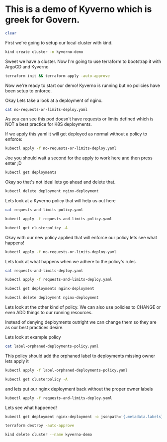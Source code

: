 # This is a demo of Kyverno which is greek for Govern. 
```bash
clear
```
<!-- @SHOW -->
First we're going to setup our local cluster with kind. 

```bash
kind create cluster -n kyverno-demo
```
<!-- @nowaitbefore -->
Sweet we have a cluster. Now I'm going to use terraform to bootstrap it with ArgoCD and Kyverno
<!-- @noshow -->
```bash
terraform init && terraform apply -auto-approve
```
<!-- @SHOW -->
<!-- @wait_clear -->
Now we're ready to start our demo!
Kyverno is running but no policies have been setup to enforce. 

Okay Lets take a look at a deployment of nginx. 

```bash
cat no-requests-or-limits-deploy.yaml
```

As you can see this pod doesn't have requests or limits defined
which is NOT a best practice for K8S deployments. 

If we apply this yaml it will get deployed as normal without a policy to enforce:

```bash
kubectl apply -f no-requests-or-limits-deploy.yaml
```

Joe you should wait a  second for the apply to work here and then press enter ;D 

```bash
kubectl get deployments
```

Okay so that's not ideal lets go ahead and delete that. 

```bash
kubectl delete deployment nginx-deployment
```

Lets look at a Kyverno policy that will help us out here

```bash
cat requests-and-limits-policy.yaml
```

```bash
kubectl apply -f requests-and-limits-policy.yaml
```

```bash
kubectl get clusterpolicy -A
```

Okay with our new policy applied that will enforce our policy lets see what happens!

```bash
kubectl apply -f no-requests-or-limits-deploy.yaml
```

Lets look at what happens when we adhere to the policy's rules

```bash
cat requests-and-limits-deploy.yaml
```

```bash
kubectl apply -f requests-and-limits-deploy.yaml
```

```bash
kubectl get deployments nginx-deployment
```

<!-- @NOSHOW -->
```bash
kubectl delete deployment nginx-deployment
```

<!-- @SHOW -->

Lets look at the other kind of policy. We can also use policies to CHANGE or even ADD things to our running resources. 

Instead of denying deployments outright we can change them so they are 
as our best practices desire. 

Lets look at example policy

```bash
cat label-orphaned-deployments-policy.yaml
```

This policy should add the orphaned label to deployments missing owner lets apply it

```bash
kubectl apply -f label-orphaned-deployments-policy.yaml
```
```bash
kubectl get clusterpolicy -A
```
and lets put our nginx deployment back without the proper owner labels

```bash
kubectl apply -f requests-and-limits-deploy.yaml
```

Lets see what happened!

```bash
kubectl get deployment nginx-deployment -o jsonpath='{.metadata.labels}'
```
<!-- @wait -->
<!-- @HIDE -->

```bash
terraform destroy -auto-approve
```
<!-- @nowaitbefore -->
```bash
kind delete cluster --name kyverno-demo
```